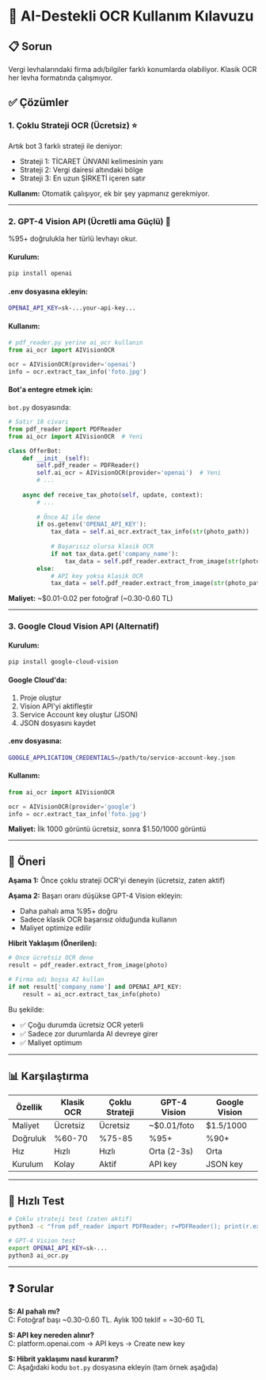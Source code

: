 # 🤖 AI-Destekli OCR Kullanım Kılavuzu

## 📋 Sorun

Vergi levhalarındaki firma adı/bilgiler farklı konumlarda olabiliyor. Klasik OCR her levha formatında çalışmıyor.

## ✅ Çözümler

### 1. **Çoklu Strateji OCR** (Ücretsiz) ⭐

Artık bot 3 farklı strateji ile deniyor:
- Strateji 1: TİCARET ÜNVANI kelimesinin yanı
- Strateji 2: Vergi dairesi altındaki bölge  
- Strateji 3: En uzun ŞİRKETİ içeren satır

**Kullanım:** Otomatik çalışıyor, ek bir şey yapmanız gerekmiyor.

---

### 2. **GPT-4 Vision API** (Ücretli ama Güçlü) 🚀

%95+ doğrulukla her türlü levhayı okur.

#### Kurulum:

```bash
pip install openai
```

#### .env dosyasına ekleyin:

```bash
OPENAI_API_KEY=sk-...your-api-key...
```

#### Kullanım:

```python
# pdf_reader.py yerine ai_ocr kullanın
from ai_ocr import AIVisionOCR

ocr = AIVisionOCR(provider='openai')
info = ocr.extract_tax_info('foto.jpg')
```

#### Bot'a entegre etmek için:

`bot.py` dosyasında:

```python
# Satır 18 civarı
from pdf_reader import PDFReader
from ai_ocr import AIVisionOCR  # Yeni

class OfferBot:
    def __init__(self):
        self.pdf_reader = PDFReader()
        self.ai_ocr = AIVisionOCR(provider='openai')  # Yeni
        # ...
    
    async def receive_tax_photo(self, update, context):
        # ...
        
        # Önce AI ile dene
        if os.getenv('OPENAI_API_KEY'):
            tax_data = self.ai_ocr.extract_tax_info(str(photo_path))
            
            # Başarısız olursa klasik OCR
            if not tax_data.get('company_name'):
                tax_data = self.pdf_reader.extract_from_image(str(photo_path))
        else:
            # API key yoksa klasik OCR
            tax_data = self.pdf_reader.extract_from_image(str(photo_path))
```

**Maliyet:** ~$0.01-0.02 per fotoğraf (~0.30-0.60 TL)

---

### 3. **Google Cloud Vision API** (Alternatif)

#### Kurulum:

```bash
pip install google-cloud-vision
```

#### Google Cloud'da:
1. Proje oluştur
2. Vision API'yi aktifleştir
3. Service Account key oluştur (JSON)
4. JSON dosyasını kaydet

#### .env dosyasına:

```bash
GOOGLE_APPLICATION_CREDENTIALS=/path/to/service-account-key.json
```

#### Kullanım:

```python
from ai_ocr import AIVisionOCR

ocr = AIVisionOCR(provider='google')
info = ocr.extract_tax_info('foto.jpg')
```

**Maliyet:** İlk 1000 görüntü ücretsiz, sonra $1.50/1000 görüntü

---

## 🎯 Öneri

**Aşama 1:** Önce çoklu strateji OCR'yi deneyin (ücretsiz, zaten aktif)

**Aşama 2:** Başarı oranı düşükse GPT-4 Vision ekleyin:
- Daha pahalı ama %95+ doğru
- Sadece klasik OCR başarısız olduğunda kullanın
- Maliyet optimize edilir

**Hibrit Yaklaşım (Önerilen):**

```python
# Önce ücretsiz OCR dene
result = pdf_reader.extract_from_image(photo)

# Firma adı boşsa AI kullan
if not result['company_name'] and OPENAI_API_KEY:
    result = ai_ocr.extract_tax_info(photo)
```

Bu şekilde:
- ✅ Çoğu durumda ücretsiz OCR yeterli
- ✅ Sadece zor durumlarda AI devreye girer
- ✅ Maliyet optimum

---

## 📊 Karşılaştırma

| Özellik | Klasik OCR | Çoklu Strateji | GPT-4 Vision | Google Vision |
|---------|-----------|----------------|--------------|---------------|
| Maliyet | Ücretsiz | Ücretsiz | ~$0.01/foto | $1.5/1000 |
| Doğruluk | %60-70 | %75-85 | %95+ | %90+ |
| Hız | Hızlı | Hızlı | Orta (2-3s) | Orta |
| Kurulum | Kolay | Aktif | API key | JSON key |

---

## 🔧 Hızlı Test

```bash
# Çoklu strateji test (zaten aktif)
python3 -c "from pdf_reader import PDFReader; r=PDFReader(); print(r.extract_from_image('foto.jpg'))"

# GPT-4 Vision test
export OPENAI_API_KEY=sk-...
python3 ai_ocr.py
```

---

## ❓ Sorular

**S: AI pahalı mı?**  
C: Fotoğraf başı ~0.30-0.60 TL. Aylık 100 teklif = ~30-60 TL

**S: API key nereden alınır?**  
C: platform.openai.com → API keys → Create new key

**S: Hibrit yaklaşımı nasıl kurarım?**  
C: Aşağıdaki kodu `bot.py` dosyasına ekleyin (tam örnek aşağıda)
